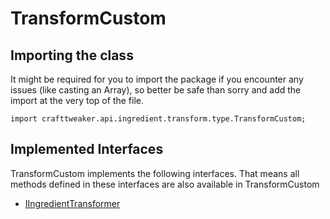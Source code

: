 # TransformCustom

## Importing the class

It might be required for you to import the package if you encounter any issues (like casting an Array), so better be safe than sorry and add the import at the very top of the file.
```zenscript
import crafttweaker.api.ingredient.transform.type.TransformCustom;
```


## Implemented Interfaces
TransformCustom implements the following interfaces. That means all methods defined in these interfaces are also available in TransformCustom

- [IIngredientTransformer](/vanilla/api/ingredient/transformer/IIngredientTransformer)

